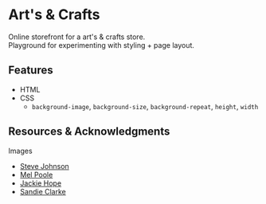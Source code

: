 # Art's & Crafts
Online storefront for a art's & crafts store. <br />
Playground for experimenting with styling + page layout.

## Features
* HTML
* CSS
  * `background-image`, `background-size`, `background-repeat`, `height`, `width`

## Resources & Acknowledgments
Images
* [Steve Johnson](https://images.unsplash.com/photo-1547826039-bfc35e0f1ea8?ixlib=rb-4.0.3&ixid=M3wxMjA3fDB8MHxwaG90by1wYWdlfHx8fGVufDB8fHx8fA%3D%3D&auto=format&fit=crop&w=1072&q=80)
* [Mel Poole](https://images.unsplash.com/photo-1588014328208-de6c5973a014?ixlib=rb-4.0.3&ixid=M3wxMjA3fDB8MHxwaG90by1wYWdlfHx8fGVufDB8fHx8fA%3D%3D&auto=format&fit=crop&w=1173&q=80)
* [Jackie Hope](https://images.unsplash.com/photo-1609811692040-35b06faddb8d?ixlib=rb-4.0.3&ixid=M3wxMjA3fDB8MHxwaG90by1wYWdlfHx8fGVufDB8fHx8fA%3D%3D&auto=format&fit=crop&w=1074&q=80)
* [Sandie Clarke](https://images.unsplash.com/photo-1611843467106-e44e3c7e2b07?ixlib=rb-4.0.3&ixid=M3wxMjA3fDB8MHxwaG90by1wYWdlfHx8fGVufDB8fHx8fA%3D%3D&auto=format&fit=crop&w=1170&q=80)